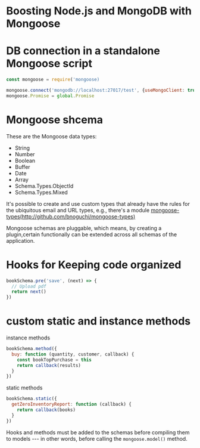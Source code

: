 # Boosting Node.js and MongoDB with Mongoose

# DB connection in a standalone Mongoose script

~~~js
const mongoose = require('mongoose)

mongoose.connect('mongodb://localhost:27017/test', {useMongoClient: true})
mongoose.Promise = global.Promise
~~~

# Mongoose shcema

These are the Mongoose data types:

* String
* Number
* Boolean
* Buffer
* Date
* Array
* Schema.Types.ObjectId
* Schema.Types.Mixed

It's possible to create and use custom types that already have the rules for the ubiquitous email and URL types, e.g., there's a module [mongoose-types(http://github.com/bnoguchi/mongoose-types)](http://github.com/bnoguchi/mongoose-types)

Mongoose schemas are pluggable, which means, by creating a plugin,certain functionally can be extended across all schemas of the application.

# Hooks for Keeping code organized

```js
bookSchema.pre('save', (next) => {
  // Upload pdf
  return next()
})
```

# custom static and instance methods

instance methods
```js
bookSchema.method({
  buy: function (quantity, customer, callback) {
    const bookTopPurchase = this
    return callback(results)
  }
})
```
static methods
```js
bookSchema.static({
  getZeroInventoryReport: function (callback) {
    return callback(books)
  }
})
```

Hooks and methods must be added to the schemas before compiling them to models --- in other words, before calling the `mongoose.model()` method.

